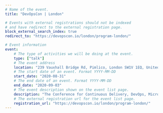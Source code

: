 ```yaml
---
# Name of the event.
title: "DevOpsCon | London"

# Events with external registrations should not be indexed
# and have redirect to the external registration page.
block_external_search_index: true
redirect_to: "https://devopscon.io/london/program-london/"

# Event information
event:
    # The type of activities we will be doing at the event.
    type: ["talk"]
    # The event address
    location: "239 Vauxhall Bridge Rd, Pimlico, London SW1V 1EQ, United Kingdom"
    # The start date of an event. Format YYYY-MM-DD
    start_date: "2020-08-31"
    # The end date of an event. Format YYYY-MM-DD
    end_date: "2020-09-03"
    # The event description shown on the event list page.
    description: "The Conference for Continuous Delivery, DevOps, Microservices, Containers, Cloud and Lean Business."
    # The external registration url for the event list page.
    registration_url: "https://devopscon.io/london/program-london/"
---
```

